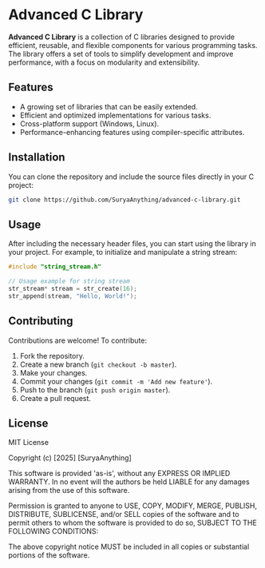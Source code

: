 # Advanced C Library

**Advanced C Library** is a collection of C libraries designed to provide efficient, reusable, and flexible components for various programming tasks. The library offers a set of tools to simplify development and improve performance, with a focus on modularity and extensibility.

## Features

- A growing set of libraries that can be easily extended.
- Efficient and optimized implementations for various tasks.
- Cross-platform support (Windows, Linux).
- Performance-enhancing features using compiler-specific attributes.

## Installation

You can clone the repository and include the source files directly in your C project:

```bash
git clone https://github.com/SuryaAnything/advanced-c-library.git
```

## Usage

After including the necessary header files, you can start using the library in your project. For example, to initialize and manipulate a string stream:

```c
#include "string_stream.h"

// Usage example for string stream
str_stream* stream = str_create(16);
str_append(stream, "Hello, World!");
```

## Contributing

Contributions are welcome! To contribute:

1. Fork the repository.
2. Create a new branch (`git checkout -b master`).
3. Make your changes.
4. Commit your changes (`git commit -m 'Add new feature'`).
5. Push to the branch (`git push origin master`).
6. Create a pull request.

## License

MIT License

Copyright (c) [2025] [SuryaAnything]  

This software is provided 'as-is', without any EXPRESS OR IMPLIED WARRANTY. In no event will the authors be held LIABLE for any  damages arising from the use of this software.  

Permission is granted to anyone to USE, COPY, MODIFY, MERGE, PUBLISH, DISTRIBUTE, SUBLICENSE, and/or SELL copies of the software  and to permit others to whom the software is provided to do so, SUBJECT TO THE FOLLOWING CONDITIONS:  

The above copyright notice MUST be included in all copies or substantial portions of the software.  




